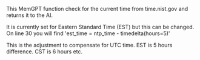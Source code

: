This MemGPT function check for the current time from time.nist.gov and returns it to the AI.

It is currently set for Eastern Standard Time (EST) but this can be changed.
  On line 30 you will find 'est_time = ntp_time - timedelta(hours=5)'

This is the adjustment to compensate for UTC time. EST is 5 hours difference. CST is 6 hours etc.

